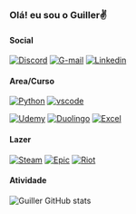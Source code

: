 
### Olá! eu sou o Guiller✌
#### Social
[![Discord](https://img.shields.io/badge/Discord-7289DA?style=for-the-badge&logo=discord&logoColor=white)](https://discord.com/invite/aGMTur7spK)
[![G-mail](https://img.shields.io/badge/Gmail-D14836?style=for-the-badge&logo=gmail&logoColor=white)](theblackgui17@gmail.com)
[![Linkedin](https://img.shields.io/badge/LinkedIn-0077B5?style=for-the-badge&logo=linkedin&logoColor=white)]([https://www.linkedin.com/in/guiller-henrique-gomes-oliveira-bb516a295/](http://www.linkedin.com/in/guillerhenrique-a79b4b2b9))

#### Area/Curso
[![Python](https://img.shields.io/badge/Python-3776AB?style=for-the-badge&logo=python&logoColor=white)]()
[![vscode](https://img.shields.io/badge/Visual_Studio_Code-0078D4?style=for-the-badge&logo=visual%20studio%20code&logoColor=white)]()

[![Udemy](https://img.shields.io/badge/Udemy-EC5252?style=for-the-badge&logo=Udemy&logoColor=white)]()
[![Duolingo](https://img.shields.io/badge/Duolingo-58CC02?style=for-the-badge&logo=Duolingo&logoColor=white)]()
[![Excel](https://img.shields.io/badge/Microsoft_Excel-217346?style=for-the-badge&logo=microsoft-excel&logoColor=white)]()

#### Lazer
[![Steam](https://img.shields.io/badge/Steam-000000?style=for-the-badge&logo=steam&logoColor=white)]()
[![Epic](https://img.shields.io/badge/Epic%20Games-313131?style=for-the-badge&logo=Epic%20Games&logoColor=white)]()
[![Riot](https://img.shields.io/badge/Riot_Games-D32936?style=for-the-badge&logo=riot-games&logoColor=white)]()

#### Atividade
![Guiller GitHub stats](https://github-readme-stats.vercel.app/api?username=EclipsoG&show_icons=true&theme=tokyonight)
